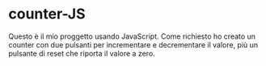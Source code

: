 # counter-JS
Questo è il mio proggetto usando JavaScript. Come richiesto ho creato un counter con due pulsanti per incrementare e decrementare il valore, più un pulsante di reset che riporta il valore a zero. 
